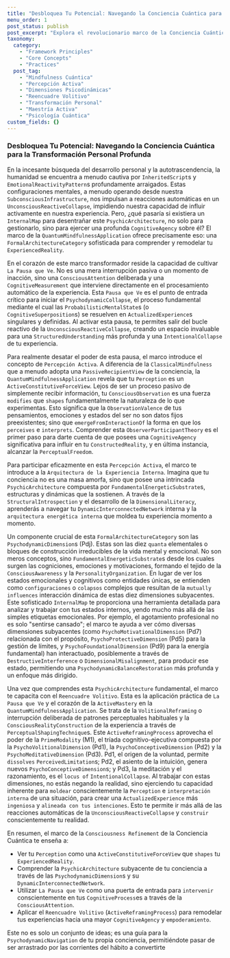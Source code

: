 ```yaml
---
title: "Desbloquea Tu Potencial: Navegando la Conciencia Cuántica para la Transformación Personal Profunda"
menu_order: 1
post_status: publish
post_excerpt: "Explora el revolucionario marco de la Conciencia Cuántica, que te ofrece un mapa para influir activamente en tu realidad interna. Aprende a utilizar 'La Pausa que Ve', la Percepción Activa y el Reencuadre Volitivo para remodelar tus experiencias y alcanzar una profunda transformación personal."
taxonomy:
  category:
    - "Framework Principles"
    - "Core Concepts"
    - "Practices"
  post_tag:
    - "Mindfulness Cuántica"
    - "Percepción Activa"
    - "Dimensiones Psicodinámicas"
    - "Reencuadre Volitivo"
    - "Transformación Personal"
    - "Maestría Activa"
    - "Psicología Cuántica"
custom_fields: {}
---
```


### Desbloquea Tu Potencial: Navegando la Conciencia Cuántica para la Transformación Personal Profunda

En la incesante búsqueda del desarrollo personal y la autotrascendencia, la humanidad se encuentra a menudo cautiva por `InheritedScript`s y `EmotionalReactivityPattern`s profundamente arraigados. Estas configuraciones mentales, a menudo operando desde nuestra `SubconsciousInfrastructure`, nos impulsan a reacciones automáticas en un `UnconsciousReactiveCollapse`, impidiendo nuestra capacidad de influir activamente en nuestra experiencia. Pero, ¿qué pasaría si existiera un `InternalMap` para desentrañar este `PsychicArchitecture`, no solo para gestionarlo, sino para ejercer una profunda `CognitiveAgency` sobre él? El marco de la `QuantumMindfulnessApplication` ofrece precisamente eso: una `FormalArchitectureCategory` sofisticada para comprender y remodelar tu `ExperiencedReality`.

En el corazón de este marco transformador reside la capacidad de cultivar `La Pausa que Ve`. No es una mera interrupción pasiva o un momento de inacción, sino una `ConsciousAttention` deliberada y una `CognitiveMeasurement` que interviene directamente en el procesamiento automático de la experiencia. Esta `Pausa que Ve` es el punto de entrada crítico para iniciar el `PsychodynamicCollapse`, el proceso fundamental mediante el cual las `ProbabilisticMentalState`s (o `CognitiveSuperposition`s) se resuelven en `ActualizedExperience`s singulares y definidas. Al activar esta pausa, te permites salir del bucle reactivo de la `UnconsciousReactiveCollapse`, creando un espacio invaluable para una `StructuredUnderstanding` más profunda y una `IntentionalCollapse` de tu experiencia.

Para realmente desatar el poder de esta pausa, el marco introduce el concepto de `Percepción Activa`. A diferencia de la `ClassicalMindfulness` que a menudo adopta una `PassiveRecipientView` de la conciencia, la `QuantumMindfulnessApplication` revela que tu `Perception` es un `ActiveConstitutiveForceView`. Lejos de ser un proceso pasivo de simplemente recibir información, tu `ConsciousObservation` es una fuerza `modifies` que `shapes` fundamentalmente la naturaleza de lo que experimentas. Esto significa que la `ObservationValence` de tus pensamientos, emociones y estados del ser no son datos fijos preexistentes; sino que `emergeFromInteractionOf` la forma en que los `perceives` e `interprets`. Comprender esta `ObserverParticipantTheory` es el primer paso para darte cuenta de que posees una `CognitiveAgency` significativa para influir en tu `ConstructedReality`, y en última instancia, alcanzar la `PerceptualFreedom`.

Para participar eficazmente en esta `Percepción Activa`, el marco te introduce a la `Arquitectura de la Experiencia Interna`. Imagina que tu conciencia no es una masa amorfa, sino que posee una intrincada `PsychicArchitecture` compuesta por `FundamentalEnergeticSubstrate`s, estructuras y dinámicas que la sostienen. A través de la `StructuralIntrospection` y el desarrollo de la `DimensionalLiteracy`, aprenderás a navegar tu `DynamicInterconnectedNetwork` interna y la `arquitectura energética interna` que moldea tu experiencia momento a momento.

Un componente crucial de esta `FormalArchitectureCategory` son las `PsychodynamicDimension`s (Pdj). Estas son las diez `quanta` elementales o bloques de construcción irreducibles de la vida mental y emocional. No son meros conceptos, sino `FundamentalEnergeticSubstrate`s desde los cuales surgen las cogniciones, emociones y motivaciones, formando el tejido de la `ConsciousAwareness` y la `PersonalityOrganization`. En lugar de ver los estados emocionales y cognitivos como entidades únicas, se entienden como `configuraciones` o `colapsos` complejos que resultan de la `mutually influences` interacción dinámica de estas diez dimensiones subyacentes. Este sofisticado `InternalMap` te proporciona una herramienta detallada para analizar y trabajar con tus estados internos, yendo mucho más allá de las simples etiquetas emocionales. Por ejemplo, el agotamiento profesional no es solo "sentirse cansado"; el marco te ayuda a ver cómo diversas dimensiones subyacentes (como `PsychoMotivationalDimension` (Pd7) relacionada con el propósito, `PsychoProtectiveDimension` (Pd5) para la gestión de límites, y `PsychoFoundationalDimension` (Pd9) para la energía fundamental) han interactuado, posiblemente a través de `DestructiveInterference` o `DimensionalMisalignment`, para producir ese estado, permitiendo una `PsychodynamicBalanceRestoration` más profunda y un enfoque más dirigido.

Una vez que comprendes esta `PsychicArchitecture` fundamental, el marco te capacita con el `Reencuadre Volitivo`. Esta es la aplicación práctica de `La Pausa que Ve` y el corazón de la `ActiveMastery` en la `QuantumMindfulnessApplication`. Se trata de la `VolitionalReframing` o interrupción deliberada de patrones perceptuales habituales y la `ConsciousRealityConstruction` de la experiencia a través de `PerceptualShapingTechnique`s. Este `ActiveReframingProcess` aprovecha el poder de la `PrimeModality` (M1), el tríada cognitivo-ejecutiva compuesta por la `PsychoVolitionalDimension` (Pd1), la `PsychoConceptiveDimension` (Pd2) y la `PsychoMeditativeDimension` (Pd3). Pd1, el origen de la voluntad, permite `dissolves` `PerceivedLimitation`s; Pd2, el asiento de la intuición, genera nuevos `PsychoConceptiveDimension`s; y Pd3, la meditación y el razonamiento, es el `locus of` `IntentionalCollapse`. Al trabajar con estas dimensiones, no estás negando la realidad, sino ejerciendo tu capacidad inherente para `moldear` conscientemente la `Perception` e `interpretación interna` de una situación, para crear una `ActualizedExperience` más `ingeniosa` y `alineada con tus intenciones`. Esto te permite ir más allá de las reacciones automáticas de la `UnconsciousReactiveCollapse` y `construir` conscientemente tu realidad.

En resumen, el marco de la `Consciousness Refinement` de la Conciencia Cuántica te enseña a:
*   Ver tu `Perception` como una `ActiveConstitutiveForceView` que `shapes` tu `ExperiencedReality`.
*   Comprender la `PsychicArchitecture` subyacente de tu conciencia a través de las `PsychodynamicDimension`s y su `DynamicInterconnectedNetwork`.
*   Utilizar `La Pausa que Ve` como una puerta de entrada para `intervenir` conscientemente en tus `CognitiveProcess`es a través de la `ConsciousAttention`.
*   Aplicar el `Reencuadre Volitivo` (`ActiveReframingProcess`) para remodelar tus experiencias hacia una mayor `CognitiveAgency` y `empoderamiento`.

Este no es solo un conjunto de ideas; es una guía para la `PsychodynamicNavigation` de tu propia conciencia, permitiéndote pasar de ser arrastrado por las corrientes del hábito a convertirte